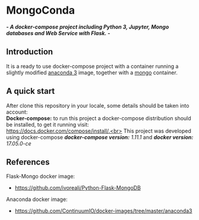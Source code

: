 # MongoConda 
**- _A docker-compose project including Python 3, Jupyter, Mongo databases and Web Service with Flask._ -**
## Introduction
It is a ready to use docker-compose project with a container running a slightly modified [anaconda 3](https://github.com/ContinuumIO/docker-images/tree/master/anaconda3) image, together with a [mongo](https://registry.hub.docker.com/_/mongo/) 
container.
## A quick start
After clone this repository in your locale, some details should be taken into account:
<br>**Docker-compose:** to run this project a docker-compose distribution should be installed, to get it running visit:
https://docs.docker.com/compose/install/.<br>
This project was developed using docker-compose
_**docker-compose version:** 1.11.1_ and
_**docker version:** 17.05.0-ce_
## References
Flask-Mongo docker image:
* https://github.com/ivoreali/Python-Flask-MongoDB 

Anaconda docker image:
* https://github.com/ContinuumIO/docker-images/tree/master/anaconda3

